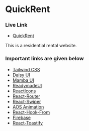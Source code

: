 # QuickRent

### Live Link
- [QuickRent]()

This is a residential rental website. 

### Important links are given below

- [Tailwind CSS](https://tailwindcss.com/)
- [Daisy UI](https://daisyui.com/)
- [Mamba UI](https://mambaui.com/)
- [ReadymadeUI](https://readymadeui.com/)
- [ReactIcons](https://react-icons.github.io/react-icons/)
- [React-Router](https://reactrouter.com/en/main/start/tutorial)
- [React-Swiper](https://swiperjs.com/)
- [AOS Animation](https://michalsnik.github.io/aos/)
- [React-Hook-From](https://react-hook-form.com/)
- [Firebase](https://firebase.google.com/)
- [React-Toastify](https://www.npmjs.com/package/react-toastify)